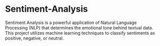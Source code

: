 # Sentiment-Analysis
Sentiment Analysis is a powerful application of Natural Language Processing (NLP) that determines the emotional tone behind textual data. This project utilizes machine learning techniques to classify sentiments as positive, negative, or neutral.
